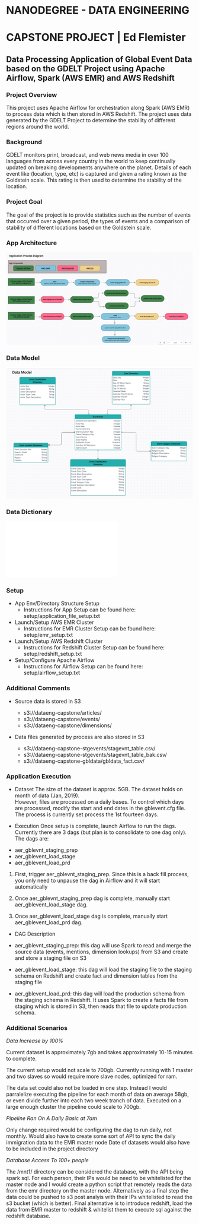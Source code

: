# NANODEGREE - DATA ENGINEERING 
# CAPSTONE PROJECT | Ed Flemister

## Data Processing Application of Global Event Data based on the GDELT Project using Apache Airflow, Spark (AWS EMR) and AWS Redshift 

### Project Overview
This project uses Apache Airflow for orchestration along Spark (AWS EMR) to process data which is then stored in AWS Redshift. The project uses data generated by the GDELT Project to determine the stability of different regions around the world. 

### Background
GDELT monitors print, broadcast, and web news media in over 100 languages from across every country in the world to keep continually updated on breaking developments anywhere on the planet.  Details of each event like (location, type, etc) is captured and given a rating known as the Goldstein scale.  This rating is then used to determine the stability of the location.

### Project Goal
The goal of the project is to provide statistics such as the number of events that occurred over a given period, the types of events and a comparison of stability of different locations based on the Goldstein scale. 

### App Architecture

![App Architecture Diagram](diagrams/capstoneapp.jpg)

### Data Model

![Data Model](diagrams/capstonedatamodel.jpg)

### Data Dictionary

![Data Dictionary](diagrams/capstonedatadict.pdf)

### Setup
* App Env/Directory Structure Setup
   - Instructions for App Setup can be found here: setup/application_file_setup.txt
* Launch/Setup AWS EMR Cluster 
   - Instructions for EMR Cluster Setup can be found here: setup/emr_setup.txt
* Launch/Setup AWS Redshift Cluster
   - Instructions for Redshift Cluster Setup can be found here: setup/redshift_setup.txt
* Setup/Configure Apache Airflow 
   - Instructions for Airflow Setup can be found here: setup/airflow_setup.txt

### Additional Comments
* Source data is stored in S3 
    - s3://dataeng-capstone/articles/
    - s3://dataeng-capstone/events/
    - s3://dataeng-capstone/dimensions/

* Data files generated by process are also stored in S3
    - s3://dataeng-capstone-stgevents/stagevnt_table.csv/
    - s3://dataeng-capstone-stgevents/stagevnt_table_bak.csv/
    - s3://dataeng-capstone-gbldata/gbldata_fact.csv/

### Application Execution

* Dataset
The size of the dataset is approx. 5GB. The dataset holds on month of data (Jan, 2019).  
However, files are processed on a daily bases.  To control which days are processed, modify 
the start and end dates in the gblevent.cfg file.  The process is currently set process the 1st 
fourteen days.
 
* Execution
Once setup is complete, launch Airflow to run the dags.  Currently there are 3 dags (but plan is to
consolidate to one dag only).  The dags are:
 - aer_gblevnt_staging_prep
 - aer_gblevent_load_stage
 - aer_gblevent_load_prd
 
 1) First, trigger aer_gblevnt_staging_prep.  Since this is a back fill process, you only need to unpause the dag in 
    Airflow and it will start automatically
  
 2) Once aer_gblevnt_staging_prep dag is complete, manually start aer_gblevent_load_stage dag.
 
 3) Once aer_gblevent_load_stage dag is complete, manually start aer_gblevent_load_prd dag.
 
 * DAG Description
 - aer_gblevnt_staging_prep: this dag will use Spark to read and merge the source data (events, mentions, dimension lookups)
 from S3 and create and store a staging file on S3
 
 - aer_gblevent_load_stage: this dag will load the staging file to the staging schema on Redshift and create fact and
 dimension tables from the staging file
  
 - aer_gblevent_load_prd: this dag will load the production schema from the staging schema in Redshift.  It uses Spark
 to create a facts file from staging which is stored in S3, then reads that file to update production schema.
 
### Additional Scenarios

*Data Increase by 100%*

Current dataset is approximately 7gb and takes approximately 10-15 minutes to complete. 

The current setup would not scale to 700gb. Currently running with 1 master and two slaves so would require more slave nodes, optimized for ram.

The data set could also not be loaded in one step. Instead I would parralelize executing the pipeline for each month of data on average 58gb, or even divide further into each two week tranch of data. Executed on a large enough cluster the pipeline could scale to 700gb.

*Pipeline Ran On A Daily Basic at 7am*

Only change required would be configuring the dag to run daily, not monthly.
Would also have to create some sort of API to sync the daily immigration data to the EMR master node
Date of datasets would also have to be included in the project directory

*Database Access To 100+ people*

The /mnt1/ directory can be considered the database, with the API being spark sql.
For each person, their IPs would be need to be whitelisted for the master node and I would create a python script that remotely reads the data from the emr directory on the master node.
Alternatively as a final step the data could be pushed to s3 post analyis with their IPs whitelisted to read the s3 bucket (which is better).
Final alternative is to introduce redshift, load the data from EMR master to redshift & whitelist them to execute sql against the redshift database.
